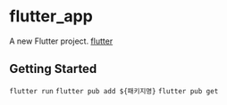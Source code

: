 # flutter_app

A new Flutter project.
[flutter](https://flutter-ko.dev/docs/get-started/install)

## Getting Started

`flutter run`
`flutter pub add ${패키지명}`
`flutter pub get`
